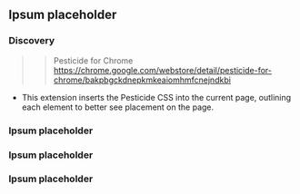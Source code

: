 

## Ipsum placeholder


### Discovery

>> Pesticide for Chrome 
https://chrome.google.com/webstore/detail/pesticide-for-chrome/bakpbgckdnepkmkeaiomhmfcnejndkbi

- This extension inserts the Pesticide CSS into the current page, outlining each element to better see placement on the page.



### Ipsum placeholder


### Ipsum placeholder


### Ipsum placeholder

